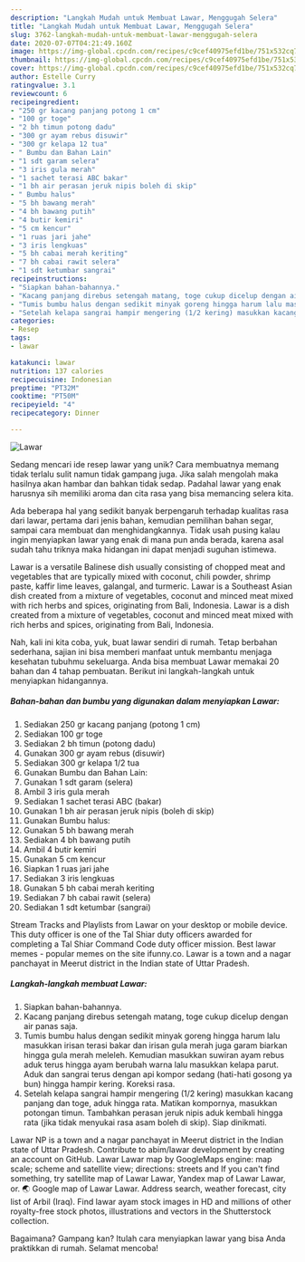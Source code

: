 ```yaml
---
description: "Langkah Mudah untuk Membuat Lawar, Menggugah Selera"
title: "Langkah Mudah untuk Membuat Lawar, Menggugah Selera"
slug: 3762-langkah-mudah-untuk-membuat-lawar-menggugah-selera
date: 2020-07-07T04:21:49.160Z
image: https://img-global.cpcdn.com/recipes/c9cef40975efd1be/751x532cq70/lawar-foto-resep-utama.jpg
thumbnail: https://img-global.cpcdn.com/recipes/c9cef40975efd1be/751x532cq70/lawar-foto-resep-utama.jpg
cover: https://img-global.cpcdn.com/recipes/c9cef40975efd1be/751x532cq70/lawar-foto-resep-utama.jpg
author: Estelle Curry
ratingvalue: 3.1
reviewcount: 6
recipeingredient:
- "250 gr kacang panjang potong 1 cm"
- "100 gr toge"
- "2 bh timun potong dadu"
- "300 gr ayam rebus disuwir"
- "300 gr kelapa 12 tua"
- " Bumbu dan Bahan Lain"
- "1 sdt garam selera"
- "3 iris gula merah"
- "1 sachet terasi ABC bakar"
- "1 bh air perasan jeruk nipis boleh di skip"
- " Bumbu halus"
- "5 bh bawang merah"
- "4 bh bawang putih"
- "4 butir kemiri"
- "5 cm kencur"
- "1 ruas jari jahe"
- "3 iris lengkuas"
- "5 bh cabai merah keriting"
- "7 bh cabai rawit selera"
- "1 sdt ketumbar sangrai"
recipeinstructions:
- "Siapkan bahan-bahannya."
- "Kacang panjang direbus setengah matang, toge cukup dicelup dengan air panas saja."
- "Tumis bumbu halus dengan sedikit minyak goreng hingga harum lalu masukkan irisan terasi bakar dan irisan gula merah juga garam biarkan hingga gula merah meleleh. Kemudian masukkan suwiran ayam rebus aduk terus hingga ayam berubah warna lalu masukkan kelapa parut. Aduk dan sangrai terus dengan api kompor sedang (hati-hati gosong ya bun) hingga hampir kering. Koreksi rasa."
- "Setelah kelapa sangrai hampir mengering (1/2 kering) masukkan kacang panjang dan toge, aduk hingga rata. Matikan kompornya, masukkan potongan timun. Tambahkan perasan jeruk nipis aduk kembali hingga rata (jika tidak menyukai rasa asam boleh di skip). Siap dinikmati."
categories:
- Resep
tags:
- lawar

katakunci: lawar 
nutrition: 137 calories
recipecuisine: Indonesian
preptime: "PT32M"
cooktime: "PT50M"
recipeyield: "4"
recipecategory: Dinner

---
```



![Lawar](https://img-global.cpcdn.com/recipes/c9cef40975efd1be/751x532cq70/lawar-foto-resep-utama.jpg)

Sedang mencari ide resep lawar yang unik? Cara membuatnya memang tidak terlalu sulit namun tidak gampang juga. Jika salah mengolah maka hasilnya akan hambar dan bahkan tidak sedap. Padahal lawar yang enak harusnya sih memiliki aroma dan cita rasa yang bisa memancing selera kita.

Ada beberapa hal yang sedikit banyak berpengaruh terhadap kualitas rasa dari lawar, pertama dari jenis bahan, kemudian pemilihan bahan segar, sampai cara membuat dan menghidangkannya. Tidak usah pusing kalau ingin menyiapkan lawar yang enak di mana pun anda berada, karena asal sudah tahu triknya maka hidangan ini dapat menjadi suguhan istimewa.

Lawar is a versatile Balinese dish usually consisting of chopped meat and vegetables that are typically mixed with coconut, chili powder, shrimp paste, kaffir lime leaves, galangal, and turmeric. Lawar is a Southeast Asian dish created from a mixture of vegetables, coconut and minced meat mixed with rich herbs and spices, originating from Bali, Indonesia. Lawar is a dish created from a mixture of vegetables, coconut and minced meat mixed with rich herbs and spices, originating from Bali, Indonesia.


Nah, kali ini kita coba, yuk, buat lawar sendiri di rumah. Tetap berbahan sederhana, sajian ini bisa memberi manfaat untuk membantu menjaga kesehatan tubuhmu sekeluarga. Anda bisa membuat Lawar memakai 20 bahan dan 4 tahap pembuatan. Berikut ini langkah-langkah untuk menyiapkan hidangannya.

<!--inarticleads1-->

##### Bahan-bahan dan bumbu yang digunakan dalam menyiapkan Lawar:

1. Sediakan 250 gr kacang panjang (potong 1 cm)
1. Sediakan 100 gr toge
1. Sediakan 2 bh timun (potong dadu)
1. Gunakan 300 gr ayam rebus (disuwir)
1. Sediakan 300 gr kelapa 1/2 tua
1. Gunakan  Bumbu dan Bahan Lain:
1. Gunakan 1 sdt garam (selera)
1. Ambil 3 iris gula merah
1. Sediakan 1 sachet terasi ABC (bakar)
1. Gunakan 1 bh air perasan jeruk nipis (boleh di skip)
1. Gunakan  Bumbu halus:
1. Gunakan 5 bh bawang merah
1. Sediakan 4 bh bawang putih
1. Ambil 4 butir kemiri
1. Gunakan 5 cm kencur
1. Siapkan 1 ruas jari jahe
1. Sediakan 3 iris lengkuas
1. Gunakan 5 bh cabai merah keriting
1. Sediakan 7 bh cabai rawit (selera)
1. Sediakan 1 sdt ketumbar (sangrai)


Stream Tracks and Playlists from Lawar on your desktop or mobile device. This duty officer is one of the Tal Shiar duty officers awarded for completing a Tal Shiar Command Code duty officer mission. Best lawar memes - popular memes on the site ifunny.co. Lawar is a town and a nagar panchayat in Meerut district in the Indian state of Uttar Pradesh. 

<!--inarticleads2-->

##### Langkah-langkah membuat Lawar:

1. Siapkan bahan-bahannya.
1. Kacang panjang direbus setengah matang, toge cukup dicelup dengan air panas saja.
1. Tumis bumbu halus dengan sedikit minyak goreng hingga harum lalu masukkan irisan terasi bakar dan irisan gula merah juga garam biarkan hingga gula merah meleleh. Kemudian masukkan suwiran ayam rebus aduk terus hingga ayam berubah warna lalu masukkan kelapa parut. Aduk dan sangrai terus dengan api kompor sedang (hati-hati gosong ya bun) hingga hampir kering. Koreksi rasa.
1. Setelah kelapa sangrai hampir mengering (1/2 kering) masukkan kacang panjang dan toge, aduk hingga rata. Matikan kompornya, masukkan potongan timun. Tambahkan perasan jeruk nipis aduk kembali hingga rata (jika tidak menyukai rasa asam boleh di skip). Siap dinikmati.


Lawar NP is a town and a nagar panchayat in Meerut district in the Indian state of Uttar Pradesh. Contribute to abim/lawar development by creating an account on GitHub. Lawar Lawar map by GoogleMaps engine: map scale; scheme and satellite view; directions: streets and If you can&#39;t find something, try satellite map of Lawar Lawar, Yandex map of Lawar Lawar, or. 🌏 Google map of Lawar Lawar. Address search, weather forecast, city list of Arbil (Iraq). Find lawar ayam stock images in HD and millions of other royalty-free stock photos, illustrations and vectors in the Shutterstock collection. 

Bagaimana? Gampang kan? Itulah cara menyiapkan lawar yang bisa Anda praktikkan di rumah. Selamat mencoba!
